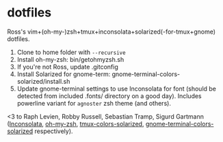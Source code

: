 # dotfiles

Ross's vim+(oh-my-)zsh+tmux+inconsolata+solarized(-for-tmux+gnome) dotfiles.

1.  Clone to home folder with `--recursive`
2.  Install oh-my-zsh: bin/getohmyzsh.sh
3.  If you're not Ross, update .gitconfig
4.  Install Solarized for gnome-term: gnome-terminal-colors-solarized/install.sh
5.  Update gnome-terminal settings to use Inconsolata for font (should be
    detected from included .fonts/ directory on a good day). Includes powerline
    variant for `agnoster` zsh theme (and others).

<3 to Raph Levien, Robby Russell, Sebastian Tramp, Sigurd Gartmann
([Inconsolata](http://levien.com/type/myfonts/inconsolata.html),
[oh-my-zsh](https://github.com/robbyrussell/oh-my-zsh),
[tmux-colors-solarized](https://github.com/seebi/tmux-colors-solarized),
[gnome-terminal-colors-solarized](https://github.com/sigurdga/gnome-terminal-colors-solarized)
respectively).
